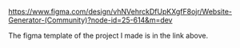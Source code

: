 https://www.figma.com/design/vhNVehrckDfUpKXgfF8ojr/Website-Generator-(Community)?node-id=25-614&m=dev


The figma template of the project I made is in the link above.